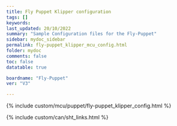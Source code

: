 ```yaml
---
title: Fly Puppet Klipper configuration
tags: []
keywords: 
last_updated: 20/10/2022
summary: "Sample Configuration files for the Fly-Puppet"
sidebar: mydoc_sidebar
permalink: fly-puppet_klipper_mcu_config.html
folder: mydoc
comments: false
toc: false
datatable: true

boardname: "Fly-Puppet" 
ver: "V3" 

---
```


{% include custom/mcu/puppet/fly-puppet_klipper_config.html %}

{% include custom/can/sht_links.html %}
